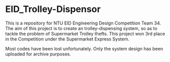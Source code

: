 # EID_Trolley-Dispensor
This is a repository for NTU EID Engineering Design Competition Team 34. The aim of this project is to create an trolley-dispensing system, so as to tackle the problem of Supermarket Trolley thefts. This project won 3rd place in the Competition under the Supermarket Express System.

Most codes have been lost unfortunately. Only the system design has been uploaded for archive purposes.
